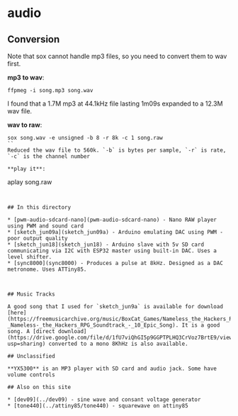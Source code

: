 # audio

## Conversion

Note that sox cannot handle mp3 files, so you need to convert them to wav first.

**mp3 to wav**:
```
ffpmeg -i song.mp3 song.wav
```
I found that a 1.7M mp3 at 44.1kHz file lasting 1m09s expanded to a 12.3M wav file.

**wav to raw**:
```
sox song.wav -e unsigned -b 8 -r 8k -c 1 song.raw
``
Reduced the wav file to 560k. `-b` is bytes per sample, `-r` is rate,
`-c` is the channel number

**play it**:
```
aplay song.raw
```


## In this directory

* [pwm-audio-sdcard-nano](pwm-audio-sdcard-nano) - Nano RAW player using PWM and sound card
* [sketch_jun09a](sketch_jun09a) - Arduino emulating DAC using PWM - poor output quality
* [sketch_jun18](sketch_jun18) - Arduino slave with 5v SD card communicating via I2C with ESP32 master using built-in DAC. Uses a level shifter. 
* [sync8000](sync8000) - Produces a pulse at 8kHz. Designed as a DAC metronome. Uses ATTiny85.



## Music Tracks

A good song that I used for `sketch_jun9a` is available for download [here](https://freemusicarchive.org/music/BoxCat_Games/Nameless_the_Hackers_RPG_Soundtrack/BoxCat_Games_-_Nameless-_the_Hackers_RPG_Soundtrack_-_10_Epic_Song). It is a good song. A [direct download](https://drive.google.com/file/d/1fU7viQhGI5p9GGPTPLHQ3CrVoz7BrtE9/view?usp=sharing) converted to a mono 8KhHz is also available.

## Unclassified

**YX5300** is an MP3 player with SD card and audio jack. Some have volume controls

## Also on this site

* [dev09](../dev09) - sine wave and consant voltage generator
* [tone440](../attiny85/tone440) - squarewave on attiny85

